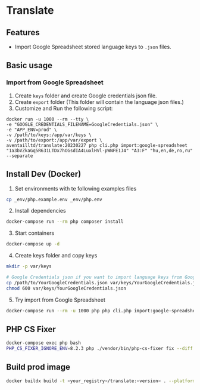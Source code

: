 # Translate

## Features

- Import Google Spreadsheet stored language keys to `.json` files.

## Basic usage

### Import from Google Spreadsheet
1. Create `keys` folder and create Google credentials json file.
2. Create `export` folder (This folder will contain the language json files.)
3. Customize and Run the following script:
```
docker run -u 1000 --rm --tty \
-e "GOOGLE_CREDENTIALS_FILENAME=GoogleCredentials.json" \
-e "APP_ENV=prod" \
-v /path/to/keys:/app/var/keys \
-v /path/to/export:/app/var/export \
aventailltd/translate:20230227 php cli.php import:google-spreadsheet "1a3bVZkaGq5R631LTDx7hOGsdIA4LuxlHVl-pWNFE1J4" "A3:F" "hu,en,de,ro,ru" --separate
```

## Install Dev (Docker)

1. Set environments with te following examples files
```bash
cp _env/php.example.env _env/php.env
```

2. Install dependencies
```bash
docker-compose run --rm php composer install
```

3. Start containers

```bash 
docker-compose up -d
```

4. Create keys folder and copy keys

```bash
mkdir -p var/keys

# Google Credentials json if you want to import language keys from Google Spreadsheets.
cp /path/to/YourGoogleCredentials.json var/keys/YourGoogleCredentials.json
chmod 600 var/keys/YourGoogleCredentials.json
```

5. Try import from Google Spreadsheet

```bash
docker-compose run --rm -u 1000 php php cli.php import:google-spreadsheet "1a3bVZkaGq5R631LTDx7hOGsdIA4LuxlHVl-pWNFE1J4" "A3:F" "hu,en,de,ro,ru"
```
## PHP CS Fixer

```bash
docker-compose exec php bash
PHP_CS_FIXER_IGNORE_ENV=8.2.3 php ./vendor/bin/php-cs-fixer fix --diff --dry-run --config .php-cs-fixer.php --verbose
```

## Build prod image

```bash
docker buildx build -t <your_registry>/translate:<version> . --platform=linux/arm64,linux/amd64 -f _docker/php/prod/Dockerfile --push
```
